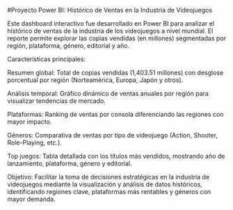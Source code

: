 #Proyecto Power BI: Histórico de Ventas en la Industria de Videojuegos

Este dashboard interactivo fue desarrollado en Power BI para analizar el histórico de ventas de la industria de los videojuegos a nivel mundial. El reporte permite explorar las copias vendidas (en millones) segmentadas por región, plataforma, género, editorial y año.

Características principales:

Resumen global: Total de copias vendidas (1,403.51 millones) con desglose porcentual por región (Norteamérica, Europa, Japón y otros).

Análisis temporal: Gráfico dinámico de ventas anuales por región para visualizar tendencias de mercado.

Plataformas: Ranking de ventas por consola diferenciando las regiones con mayor impacto.

Géneros: Comparativa de ventas por tipo de videojuego (Action, Shooter, Role-Playing, etc.).

Top juegos: Tabla detallada con los títulos más vendidos, mostrando año de lanzamiento, plataforma, género y editorial.

Objetivo:
Facilitar la toma de decisiones estratégicas en la industria de videojuegos mediante la visualización y análisis de datos históricos, identificando regiones clave, plataformas más rentables y géneros con mayor demanda.
